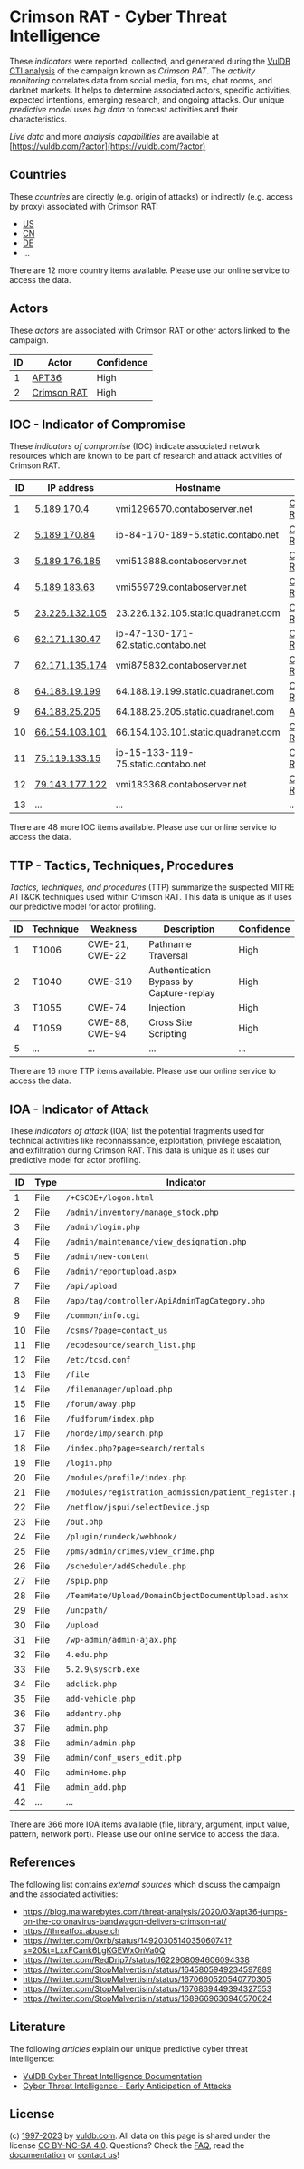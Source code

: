 # Crimson RAT - Cyber Threat Intelligence

These _indicators_ were reported, collected, and generated during the [VulDB CTI analysis](https://vuldb.com/?kb.cti) of the campaign known as _Crimson RAT_. The _activity monitoring_ correlates data from social media, forums, chat rooms, and darknet markets. It helps to determine associated actors, specific activities, expected intentions, emerging research, and ongoing attacks. Our unique _predictive model_ uses _big data_ to forecast activities and their characteristics.

_Live data_ and more _analysis capabilities_ are available at [https://vuldb.com/?actor](https://vuldb.com/?actor)

## Countries

These _countries_ are directly (e.g. origin of attacks) or indirectly (e.g. access by proxy) associated with Crimson RAT:

* [US](https://vuldb.com/?country.us)
* [CN](https://vuldb.com/?country.cn)
* [DE](https://vuldb.com/?country.de)
* ...

There are 12 more country items available. Please use our online service to access the data.

## Actors

These _actors_ are associated with Crimson RAT or other actors linked to the campaign.

ID | Actor | Confidence
-- | ----- | ----------
1 | [APT36](https://vuldb.com/?actor.apt36) | High
2 | [Crimson RAT](https://vuldb.com/?actor.crimson_rat) | High

## IOC - Indicator of Compromise

These _indicators of compromise_ (IOC) indicate associated network resources which are known to be part of research and attack activities of Crimson RAT.

ID | IP address | Hostname | Actor | Confidence
-- | ---------- | -------- | ----- | ----------
1 | [5.189.170.4](https://vuldb.com/?ip.5.189.170.4) | vmi1296570.contaboserver.net | [Crimson RAT](https://vuldb.com/?actor.crimson_rat) | High
2 | [5.189.170.84](https://vuldb.com/?ip.5.189.170.84) | ip-84-170-189-5.static.contabo.net | [Crimson RAT](https://vuldb.com/?actor.crimson_rat) | High
3 | [5.189.176.185](https://vuldb.com/?ip.5.189.176.185) | vmi513888.contaboserver.net | [Crimson RAT](https://vuldb.com/?actor.crimson_rat) | High
4 | [5.189.183.63](https://vuldb.com/?ip.5.189.183.63) | vmi559729.contaboserver.net | [Crimson RAT](https://vuldb.com/?actor.crimson_rat) | High
5 | [23.226.132.105](https://vuldb.com/?ip.23.226.132.105) | 23.226.132.105.static.quadranet.com | [Crimson RAT](https://vuldb.com/?actor.crimson_rat) | High
6 | [62.171.130.47](https://vuldb.com/?ip.62.171.130.47) | ip-47-130-171-62.static.contabo.net | [Crimson RAT](https://vuldb.com/?actor.crimson_rat) | High
7 | [62.171.135.174](https://vuldb.com/?ip.62.171.135.174) | vmi875832.contaboserver.net | [Crimson RAT](https://vuldb.com/?actor.crimson_rat) | High
8 | [64.188.19.199](https://vuldb.com/?ip.64.188.19.199) | 64.188.19.199.static.quadranet.com | [Crimson RAT](https://vuldb.com/?actor.crimson_rat) | High
9 | [64.188.25.205](https://vuldb.com/?ip.64.188.25.205) | 64.188.25.205.static.quadranet.com | [APT36](https://vuldb.com/?actor.apt36) | High
10 | [66.154.103.101](https://vuldb.com/?ip.66.154.103.101) | 66.154.103.101.static.quadranet.com | [Crimson RAT](https://vuldb.com/?actor.crimson_rat) | High
11 | [75.119.133.15](https://vuldb.com/?ip.75.119.133.15) | ip-15-133-119-75.static.contabo.net | [Crimson RAT](https://vuldb.com/?actor.crimson_rat) | High
12 | [79.143.177.122](https://vuldb.com/?ip.79.143.177.122) | vmi183368.contaboserver.net | [Crimson RAT](https://vuldb.com/?actor.crimson_rat) | High
13 | ... | ... | ... | ...

There are 48 more IOC items available. Please use our online service to access the data.

## TTP - Tactics, Techniques, Procedures

_Tactics, techniques, and procedures_ (TTP) summarize the suspected MITRE ATT&CK techniques used within Crimson RAT. This data is unique as it uses our predictive model for actor profiling.

ID | Technique | Weakness | Description | Confidence
-- | --------- | -------- | ----------- | ----------
1 | T1006 | CWE-21, CWE-22 | Pathname Traversal | High
2 | T1040 | CWE-319 | Authentication Bypass by Capture-replay | High
3 | T1055 | CWE-74 | Injection | High
4 | T1059 | CWE-88, CWE-94 | Cross Site Scripting | High
5 | ... | ... | ... | ...

There are 16 more TTP items available. Please use our online service to access the data.

## IOA - Indicator of Attack

These _indicators of attack_ (IOA) list the potential fragments used for technical activities like reconnaissance, exploitation, privilege escalation, and exfiltration during Crimson RAT. This data is unique as it uses our predictive model for actor profiling.

ID | Type | Indicator | Confidence
-- | ---- | --------- | ----------
1 | File | `/+CSCOE+/logon.html` | High
2 | File | `/admin/inventory/manage_stock.php` | High
3 | File | `/admin/login.php` | High
4 | File | `/admin/maintenance/view_designation.php` | High
5 | File | `/admin/new-content` | High
6 | File | `/admin/reportupload.aspx` | High
7 | File | `/api/upload` | Medium
8 | File | `/app/tag/controller/ApiAdminTagCategory.php` | High
9 | File | `/common/info.cgi` | High
10 | File | `/csms/?page=contact_us` | High
11 | File | `/ecodesource/search_list.php` | High
12 | File | `/etc/tcsd.conf` | High
13 | File | `/file` | Low
14 | File | `/filemanager/upload.php` | High
15 | File | `/forum/away.php` | High
16 | File | `/fudforum/index.php` | High
17 | File | `/horde/imp/search.php` | High
18 | File | `/index.php?page=search/rentals` | High
19 | File | `/login.php` | Medium
20 | File | `/modules/profile/index.php` | High
21 | File | `/modules/registration_admission/patient_register.php` | High
22 | File | `/netflow/jspui/selectDevice.jsp` | High
23 | File | `/out.php` | Medium
24 | File | `/plugin/rundeck/webhook/` | High
25 | File | `/pms/admin/crimes/view_crime.php` | High
26 | File | `/scheduler/addSchedule.php` | High
27 | File | `/spip.php` | Medium
28 | File | `/TeamMate/Upload/DomainObjectDocumentUpload.ashx` | High
29 | File | `/uncpath/` | Medium
30 | File | `/upload` | Low
31 | File | `/wp-admin/admin-ajax.php` | High
32 | File | `4.edu.php` | Medium
33 | File | `5.2.9\syscrb.exe` | High
34 | File | `adclick.php` | Medium
35 | File | `add-vehicle.php` | High
36 | File | `addentry.php` | Medium
37 | File | `admin.php` | Medium
38 | File | `admin/admin.php` | High
39 | File | `admin/conf_users_edit.php` | High
40 | File | `adminHome.php` | High
41 | File | `admin_add.php` | High
42 | ... | ... | ...

There are 366 more IOA items available (file, library, argument, input value, pattern, network port). Please use our online service to access the data.

## References

The following list contains _external sources_ which discuss the campaign and the associated activities:

* https://blog.malwarebytes.com/threat-analysis/2020/03/apt36-jumps-on-the-coronavirus-bandwagon-delivers-crimson-rat/
* https://threatfox.abuse.ch
* https://twitter.com/0xrb/status/1492030514035060741?s=20&t=LxxFCank6LgKGEWxOnVa0Q
* https://twitter.com/RedDrip7/status/1622908094606094338
* https://twitter.com/StopMalvertisin/status/1645805949234597889
* https://twitter.com/StopMalvertisin/status/1670660520540770305
* https://twitter.com/StopMalvertisin/status/1676869449394327553
* https://twitter.com/StopMalvertisin/status/1689669636940570624

## Literature

The following _articles_ explain our unique predictive cyber threat intelligence:

* [VulDB Cyber Threat Intelligence Documentation](https://vuldb.com/?kb.cti)
* [Cyber Threat Intelligence - Early Anticipation of Attacks](https://www.scip.ch/en/?labs.20201022)

## License

(c) [1997-2023](https://vuldb.com/?kb.changelog) by [vuldb.com](https://vuldb.com/?kb.about). All data on this page is shared under the license [CC BY-NC-SA 4.0](https://creativecommons.org/licenses/by-nc-sa/4.0/). Questions? Check the [FAQ](https://vuldb.com/?kb.faq), read the [documentation](https://vuldb.com/?kb) or [contact us](https://vuldb.com/?contact)!

